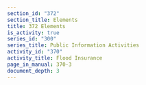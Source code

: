 ```yaml
---
section_id: "372"
section_title: Elements
title: 372 Elements
is_activity: true
series_id: "300"
series_title: Public Information Activities
activity_id: "370"
activity_title: Flood Insurance
page_in_manual: 370-3
document_depth: 3
---
```

